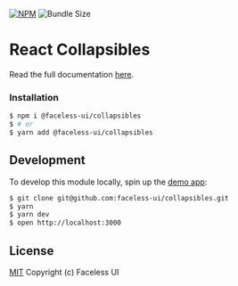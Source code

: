 [![NPM](https://img.shields.io/npm/v/@faceless-ui/collapsibles)](https://www.npmjs.com/@faceless-ui/collapsibles)
![Bundle Size](https://img.shields.io/bundlephobia/minzip/@faceless-ui/collapsibles?label=zipped)

# React Collapsibles

Read the full documentation [here](https://facelessui.com/docs/collapsibles).

### Installation

```bash
$ npm i @faceless-ui/collapsibles
$ # or
$ yarn add @faceless-ui/collapsibles
```

## Development

To develop this module locally, spin up the [demo app](./demo/App.demo.js):

```bash
$ git clone git@github.com:faceless-ui/collapsibles.git
$ yarn
$ yarn dev
$ open http://localhost:3000
```

## License

[MIT](https://github.com/faceless-ui/collapsibles/blob/master/LICENSE) Copyright (c) Faceless UI
